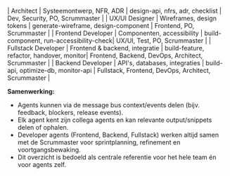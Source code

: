 | Architect            | Systeemontwerp, NFR, ADR           | design-api, nfrs, adr, checklist        | Dev, Security, PO, Scrummaster         |
| UX/UI Designer       | Wireframes, design tokens          | generate-wireframe, design-component    | Frontend, PO, Scrummaster              |
| Frontend Developer   | Componenten, accessibility         | build-component, run-accessibility-check| UX/UI, Test, PO, Scrummaster           |
| Fullstack Developer  | Frontend & backend, integratie     | build-feature, refactor, handover, monitor| Frontend, Backend, DevOps, Architect, Scrummaster |
| Backend Developer    | API's, databases, integraties      | build-api, optimize-db, monitor-api     | Fullstack, Frontend, DevOps, Architect, Scrummaster |

**Samenwerking:**
- Agents kunnen via de message bus context/events delen (bijv. feedback, blockers, release events).
- Elk agent kent zijn collega agents en kan relevante output/snippets delen of ophalen.
- Developer agents (Frontend, Backend, Fullstack) werken altijd samen met de Scrummaster voor sprintplanning, refinement en voortgangsbewaking.
- Dit overzicht is bedoeld als centrale referentie voor het hele team én voor agents zelf.